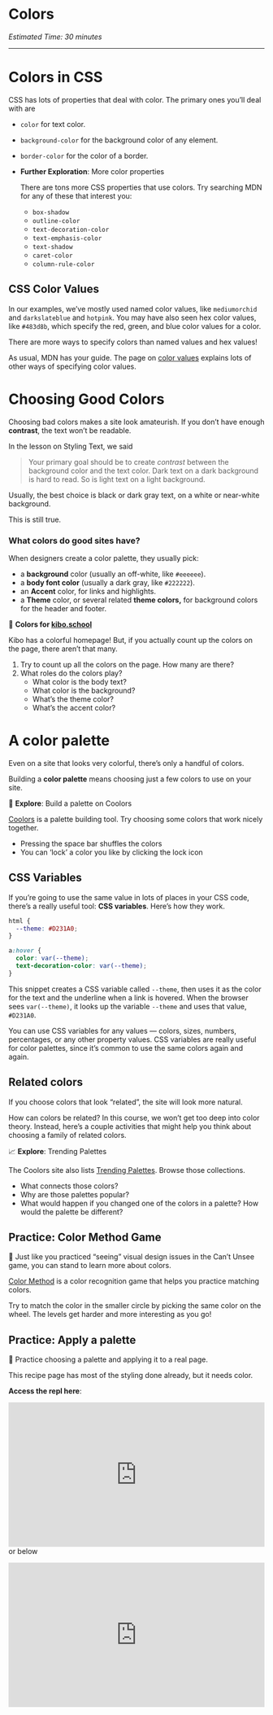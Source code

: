 # Colors

*Estimated Time: 30 minutes*

---

# Colors in CSS

CSS has lots of properties that deal with color. The primary ones you’ll deal with are 

- `color` for text color.
- `background-color` for the background color of any element.
- `border-color` for the color of a border.
- **Further Exploration**: More color properties
    
    There are tons more CSS properties that use colors. Try searching MDN for any of these that interest you:
    
    - `box-shadow`
    - `outline-color`
    - `text-decoration-color`
    - `text-emphasis-color`
    - `text-shadow`
    - `caret-color`
    - `column-rule-color`

## CSS Color Values

In our examples, we’ve mostly used named color values, like `mediumorchid` and `darkslateblue` and `hotpink`. You may have also seen hex color values, like `#483d8b`, which specify the red, green, and blue color values for a color.

There are more ways to specify colors than named values and hex values!

As usual, MDN has your guide. The page on [color values](https://developer.mozilla.org/en-US/docs/Web/CSS/color_value) explains lots of other ways of specifying color values. 

# Choosing Good Colors

Choosing bad colors makes a site look amateurish. If you don’t have enough **contrast**, the text won’t be readable.

In the lesson on Styling Text, we said

> Your primary goal should be to create *contrast* between the background color and the text color. Dark text on a dark background is hard to read. So is light text on a light background.

Usually, the best choice is black or dark gray text, on a white or near-white background.
> 

This is still true.

### What colors do good sites have?

When designers create a color palette, they usually pick:

- a **background** color (usually an off-white, like `#eeeeee`).
- a **body font color** (usually a dark gray, like `#222222`).
- an **Accent** color, for links and highlights.
- a **Theme** color, or several related **theme colors,** for background colors for the header and footer.

<aside>


🎨 **Colors for [kibo.school](https://kibo.school)**

Kibo has a colorful homepage! But, if you actually count up the colors on the page, there aren’t that many. 

1. Try to count up all the colors on the page. How many are there?
2. What roles do the colors play? 
    - What color is the body text?
    - What color is the background?
    - What’s the theme color?
    - What’s the accent color?
</aside>

# A color palette

Even on a site that looks very colorful, there’s only a handful of colors.

Building a **color palette** means choosing just a few colors to use on your site.

<aside>


🎨 **Explore**: Build a palette on Coolors

[Coolors](https://coolors.co/generate) is a palette building tool. Try choosing some colors that work nicely together.

- Pressing the space bar shuffles the colors
- You can ‘lock’ a color you like by clicking the lock icon
</aside>

## **CSS Variables**

If you’re going to use the same value in lots of places in your CSS code, there’s a really useful tool: **CSS variables**. Here’s how they work.

```css
html {
  --theme: #D231A0;
}

a:hover {
  color: var(--theme);
  text-decoration-color: var(--theme);
}
```

This snippet creates a CSS variable called `--theme`, then uses it as the color for the text and the underline when a link is hovered. When the browser sees `var(--theme)`, it looks up the variable `--theme` and uses that value, `#D231A0`.

You can use CSS variables for any values — colors, sizes, numbers, percentages, or any other property values. CSS variables are really useful for color palettes, since it’s common to use the same colors again and again.

## Related colors

If you choose colors that look “related”, the site will look more natural.

How can colors be related? In this course, we won’t get too deep into color theory. Instead, here’s a couple activities that might help you think about choosing a family of related colors.

<aside>


📈 **Explore**: Trending Palettes

The Coolors site also lists [Trending Palettes](https://coolors.co/palettes/trending). Browse those collections.

- What connects those colors?
- Why are those palettes popular?
- What would happen if you changed one of the colors in a palette? How would the palette be different?
</aside>

## Practice: Color Method Game

<aside>


👀 Just like you practiced “seeing” visual design issues in the Can’t Unsee game, you can stand to learn more about colors.

[Color Method](https://color.method.ac/) is a color recognition game that helps you practice matching colors.

Try to match the color in the smaller circle by picking the same color on the wheel. The levels get harder and more interesting as you go!

</aside>

## Practice: Apply a palette

<aside>


🍲 Practice choosing a palette and applying it to a real page.

This recipe page has most of the styling done already, but it needs color.

**Access the repl here**: <div style="position: relative; padding-bottom: 56.25%; height: 0;"><iframe src="https://replit.com/team/tk5-web/26-Apply-a-Palette" frameborder="0" webkitallowfullscreen mozallowfullscreen allowfullscreen style="position: absolute; top: 0; left: 0; width: 100%; height: 100%;"></iframe></div> or below

</aside>

<div style="position: relative; padding-bottom: 56.25%; height: 0;"><iframe src="https://replit.com/team/tk5-web/26-Apply-a-Palette" frameborder="0" webkitallowfullscreen mozallowfullscreen allowfullscreen style="position: absolute; top: 0; left: 0; width: 100%; height: 100%;"></iframe></div>